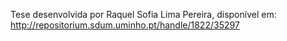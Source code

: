 Tese desenvolvida por Raquel Sofia Lima Pereira, disponível em: http://repositorium.sdum.uminho.pt/handle/1822/35297

